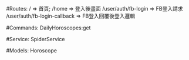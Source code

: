 #Routes:
    / => 首頁;
    /home => 登入後畫面
    /user/auth/fb-login => FB登入請求
    /user/auth/fb-login-callback => FB登入回覆後登入邏輯

#Commands:
    DailyHoroscopes:get

#Service:
    SpiderService

#Models:
    Horoscope